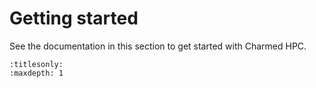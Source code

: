 # Getting started

See the documentation in this section to get started with Charmed HPC.

```{toctree}
:titlesonly:
:maxdepth: 1
```
